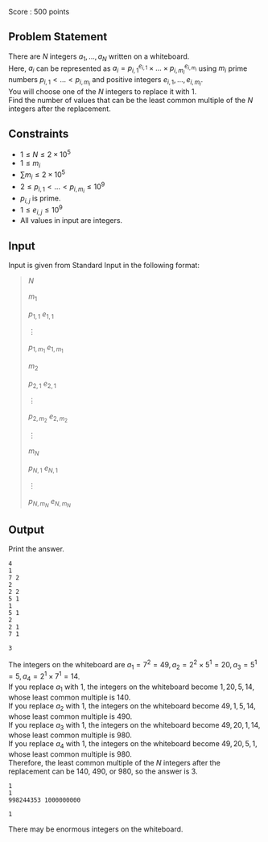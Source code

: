 Score : $500$ points

## Problem Statement

There are $N$ integers $a_1,\ldots,a_N$ written on a whiteboard.<br>
Here, $a_i$ can be represented as $a_i = p_{i,1}^{e_{i,1}} \times \ldots \times p_{i,m_i}^{e_{i,m_i}}$ using $m_i$ prime numbers $p_{i,1} \lt \ldots \lt p_{i,m_i}$ and positive integers $e_{i,1},\ldots,e_{i,m_i}$.<br>
You will choose one of the $N$ integers to replace it with $1$.<br>
Find the number of values that can be the least common multiple of the $N$ integers after the replacement.

## Constraints

- $1 \leq N \leq 2 \times 10^5$
- $1 \leq m_i$
- $\sum{m_i} \leq 2 \times 10^5$
- $2 \leq p_{i,1} \lt \ldots \lt p_{i,m_i} \leq 10^9$
- $p_{i,j}$ is prime.
- $1 \leq e_{i,j} \leq 10^9$
- All values in input are integers.

## Input

Input is given from Standard Input in the following format:

> $N$
> 
> $m_1$
> 
> $p_{1,1}$ $e_{1,1}$
> 
> $\vdots$
> 
> $p_{1,m_1}$ $e_{1,m_1}$
> 
> $m_2$
> 
> $p_{2,1}$ $e_{2,1}$
> 
> $\vdots$
> 
> $p_{2,m_2}$ $e_{2,m_2}$
> 
> $\vdots$
> 
> $m_N$
> 
> $p_{N,1}$ $e_{N,1}$
> 
> $\vdots$
> 
> $p_{N,m_N}$ $e_{N,m_N}$

## Output

Print the answer.

```input1
4
1
7 2
2
2 2
5 1
1
5 1
2
2 1
7 1
```

```output1
3
```

The integers on the whiteboard are $a_1 =7^2=49, a_2=2^2 \times 5^1 = 20, a_3 = 5^1 = 5, a_4=2^1 \times 7^1 = 14$.<br>
If you replace $a_1$ with $1$, the integers on the whiteboard become $1,20,5,14$, whose least common multiple is $140$.<br>
If you replace $a_2$ with $1$, the integers on the whiteboard become $49,1,5,14$, whose least common multiple is $490$.<br>
If you replace $a_3$ with $1$, the integers on the whiteboard become $49,20,1,14$, whose least common multiple is $980$.<br>
If you replace $a_4$ with $1$, the integers on the whiteboard become $49,20,5,1$, whose least common multiple is $980$.<br>
Therefore, the least common multiple of the $N$ integers after the replacement can be $140$, $490$, or $980$, so the answer is $3$.

```input2
1
1
998244353 1000000000
```

```output2
1
```

There may be enormous integers on the whiteboard.